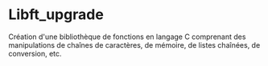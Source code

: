 # Libft_upgrade
Création d'une bibliothèque de fonctions en langage C comprenant des manipulations de chaînes de caractères, de mémoire, de listes chaînées, de conversion, etc.
